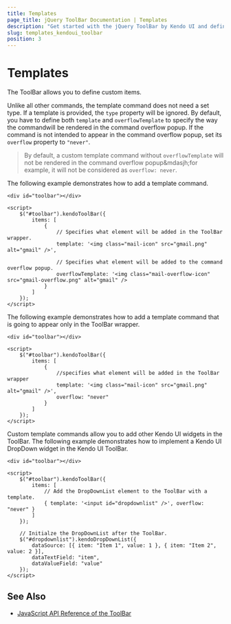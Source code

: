 ```yaml
---
title: Templates
page_title: jQuery ToolBar Documentation | Templates
description: "Get started with the jQuery ToolBar by Kendo UI and define custom items with templates."
slug: templates_kendoui_toolbar
position: 3
---
```


# Templates

The ToolBar allows you to define custom items.

Unlike all other commands, the template command does not need a set type. If a template is provided, the `type` property will be ignored. By default, you have to define both `template` and `overflowTemplate` to specify the way the commandwill be rendered in the command overflow popup. If the command is not intended to appear in the command overflow popup, set its `overflow` property to `"never"`.

> By default, a custom template command without `overflowTemplate` will not be rendered in the command overflow popup&mdasjh;for example, it will not be considered as `overflow: never`.

The following example demonstrates how to add a template command.

    <div id="toolbar"></div>

    <script>
        $("#toolbar").kendoToolBar({
            items: [
                {
                    // Specifies what element will be added in the ToolBar wrapper.
                    template: '<img class="mail-icon" src="gmail.png" alt="gmail" />',

                    // Specifies what element will be added to the command overflow popup.
                    overflowTemplate: '<img class="mail-overflow-icon" src="gmail-overflow.png" alt="gmail" />
                }
            ]
        });
    </script>

The following example demonstrates how to add a template command that is going to appear only in the ToolBar wrapper.

    <div id="toolbar"></div>

    <script>
        $("#toolbar").kendoToolBar({
            items: [
                {
                    //specifies what element will be added in the ToolBar wrapper
                    template: '<img class="mail-icon" src="gmail.png" alt="gmail" />',
                    overflow: "never"
                }
            ]
        });
    </script>

Custom template commands allow you to add other Kendo UI widgets in the ToolBar. The following example demonstrates how to implement a Kendo UI DropDown widget in the Kendo UI ToolBar.

    <div id="toolbar"></div>

    <script>
        $("#toolbar").kendoToolBar({
            items: [
                // Add the DropDownList element to the ToolBar with a template.
                { template: '<input id="dropdownlist" />', overflow: "never" }
            ]
        });

        // Initialze the DropDownList after the ToolBar.
        $("#dropdownlist").kendoDropDownList({
            dataSource: [{ item: "Item 1", value: 1 }, { item: "Item 2", value: 2 }],
            dataTextField: "item",
            dataValueField: "value"
        });
    </script>

## See Also

* [JavaScript API Reference of the ToolBar](/api/javascript/ui/toolbar)
